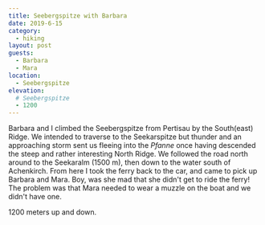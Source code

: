 ```yaml
---
title: Seebergspitze with Barbara
date: 2019-6-15
category:
  - hiking
layout: post
guests:
  - Barbara
  - Mara
location:
  - Seebergspitze
elevation:
  # Seebergspitze
  - 1200
---
```


Barbara and I climbed the Seebergspitze from Pertisau by the South(east) Ridge.
We intended to traverse to the Seekarspitze but thunder and an approaching storm sent
us fleeing into the *Pfanne* once having descended the steep and rather interesting
North Ridge. We followed the road north around to the Seekaralm (1500 m), then down
to the water south of Achenkirch. From here I took the ferry back to the car, and
came to pick up Barbara and Mara. Boy, was she mad that she didn't get to ride the
ferry! The problem was that Mara needed to wear a muzzle on the boat and we didn't
have one.

1200 meters up and down.
